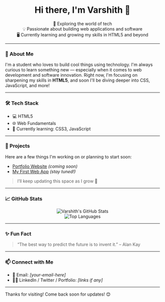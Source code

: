 <h1 align="center">Hi there, I'm Varshith 👋</h1>

<p align="center">
  🌱 Exploring the world of tech<br>
  💡 Passionate about building web applications and software<br>
  🖥️ Currently learning and growing my skills in HTML5 and beyond<br>
</p>

---

### 🚀 About Me

I'm a student who loves to build cool things using technology. I'm always curious to learn something new — especially when it comes to web development and software innovation. Right now, I'm focusing on sharpening my skills in **HTML5**, and soon I'll be diving deeper into CSS, JavaScript, and more!

---

### 🛠️ Tech Stack

- 💻 HTML5  
- 🌐 Web Fundamentals  
- 📘 Currently learning: CSS3, JavaScript  

---

### 📌 Projects

Here are a few things I'm working on or planning to start soon:
- [Portfolio Website](#) *(coming soon)*  
- [My First Web App](#) *(stay tuned!)*  

> I’ll keep updating this space as I grow 💪

---

### 📈 GitHub Stats

<p align="center">
  <img src="https://github-readme-stats.vercel.app/api?username=varshith-dev&show_icons=true&theme=radical" alt="Varshith's GitHub Stats" />
  <br>
  <img src="https://github-readme-stats.vercel.app/api/top-langs/?username=varshith-dev&layout=compact&theme=radical" alt="Top Languages" />
</p>

---

### ✨ Fun Fact

> “The best way to predict the future is to invent it.” – Alan Kay

---

### 📫 Connect with Me

- 📧 Email: *[your-email-here]*  
- 🧑‍💻 LinkedIn / Twitter / Portfolio: *[links if any]*

---

Thanks for visiting! Come back soon for updates! 😊
